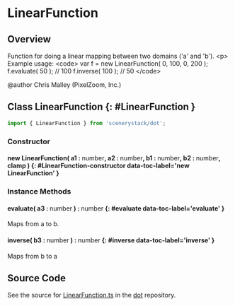 # LinearFunction

## Overview

Function for doing a linear mapping between two domains ('a' and 'b').
&lt;p&gt;
Example usage:
&lt;code&gt;
var f = new LinearFunction( 0, 100, 0, 200 );
f.evaluate( 50 ); // 100
f.inverse( 100 ); // 50
&lt;/code&gt;

@author Chris Malley (PixelZoom, Inc.)

## Class LinearFunction {: #LinearFunction }


```js
import { LinearFunction } from 'scenerystack/dot';
```
### Constructor

#### new LinearFunction( a1 : <span style="font-weight: 400;"><span style="color: hsla(calc(var(--md-hue) + 180deg),80%,40%,1);">number</span></span>, a2 : <span style="font-weight: 400;"><span style="color: hsla(calc(var(--md-hue) + 180deg),80%,40%,1);">number</span></span>, b1 : <span style="font-weight: 400;"><span style="color: hsla(calc(var(--md-hue) + 180deg),80%,40%,1);">number</span></span>, b2 : <span style="font-weight: 400;"><span style="color: hsla(calc(var(--md-hue) + 180deg),80%,40%,1);">number</span></span>, clamp ) {: #LinearFunction-constructor data-toc-label='new LinearFunction' }

### Instance Methods

#### evaluate( a3 : <span style="font-weight: 400;"><span style="color: hsla(calc(var(--md-hue) + 180deg),80%,40%,1);">number</span></span> ) : <span style="font-weight: 400;"><span style="color: hsla(calc(var(--md-hue) + 180deg),80%,40%,1);">number</span></span> {: #evaluate data-toc-label='evaluate' }

Maps from a to b.

#### inverse( b3 : <span style="font-weight: 400;"><span style="color: hsla(calc(var(--md-hue) + 180deg),80%,40%,1);">number</span></span> ) : <span style="font-weight: 400;"><span style="color: hsla(calc(var(--md-hue) + 180deg),80%,40%,1);">number</span></span> {: #inverse data-toc-label='inverse' }

Maps from b to a



## Source Code

See the source for [LinearFunction.ts](https://github.com/phetsims/dot/blob/main/js/LinearFunction.ts) in the [dot](https://github.com/phetsims/dot) repository.
